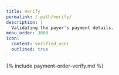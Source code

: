 ```yaml
---
title: Verify
permalink: /:path/verify/
description: |
  Validating the payer's payment details.
menu_order: 3000
icon:
  content: verified_user
  outlined: true
---
```


{% include payment-order-verify.md %}
